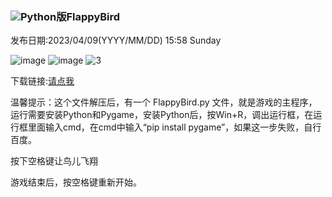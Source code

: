 ### <span > <img src="https://img.shields.io/badge/-Python-E34F26?style=flat-square&logo=Python&logoColor=white" />Python版FlappyBird
发布日期:2023/04/09(YYYY/MM/DD) 15:58 Sunday


![image](https://user-images.githubusercontent.com/130227980/230760838-a70868c1-ead5-4d7e-99be-c7beee535e87.png)
![image](https://user-images.githubusercontent.com/130227980/230760896-dd8396a9-26e0-493f-a502-1fe12383843d.png)
![3](https://user-images.githubusercontent.com/130227980/230760908-5bffdf9c-8172-498b-bd8b-9abe9c12cbeb.PNG)




下载链接:[请点我](https://wwqm.lanzouj.com/irLYt1drb2ch)

温馨提示：这个文件解压后，有一个 FlappyBird.py 文件，就是游戏的主程序，运行需要安装Python和Pygame，安装Python后，按Win+R，调出运行框，在运行框里面输入cmd，在cmd中输入“pip install pygame”，如果这一步失败，自行百度。

按下空格键让鸟儿飞翔

游戏结束后，按空格键重新开始。
